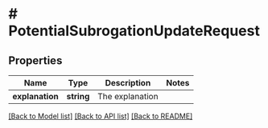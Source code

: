 # # PotentialSubrogationUpdateRequest

## Properties

Name | Type | Description | Notes
------------ | ------------- | ------------- | -------------
**explanation** | **string** | The explanation |

[[Back to Model list]](../../README.md#models) [[Back to API list]](../../README.md#endpoints) [[Back to README]](../../README.md)
